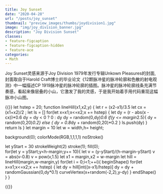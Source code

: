 ```yaml
---
title: Joy Sunset
date: "2020-04-28"
url: "/posts/joy_sunset"
thumbnail: "preview_images/thumbs/joydivision1.jpg"
image: "img/joy_division_banner.jpg"
description: "Joy Division Sunset"
classes:
- feature-figcaption
- feature-figcaption-hidden
- feature-ace
categories:
- Math
---
```

 Joy Sunset灵感来源于Joy Division 1979年发行专辑Unkown Pleasures的封面,封面取自于Harold Craft博士的毕业论文《12颗脉冲星的脉冲轮廓和色散的射电观测》中一幅描述CP 1919脉冲星的脉冲轮廓的插图。脉冲星的脉冲轮廓线条充满节奏感，看起来像层叠的小山，它激发了我的灵感，于是我开始着手用代码重现这幅脉冲小山图。
<!--more-->
{{<p5js code-height=500 noSetup=true >}}
let hstep = 20;
function lineHill(x1,x2,y)
{
  let r = (x2-x1)/3.5
  let cx = (x1+x2)/2 ;
  let ls = []
  for(let x=x1;x<=x2;x += hstep)
  {
    let dy = (r - abs(x - cx))*0.6
    dy = dy < 0 ? 0 : dy
    dy = random(0,dy)*0.6
    if(y <= margin*2.5){ dy = random(0,20)*0.2} else 
    {
      dy = 0.8*dy + random(0,20)*0.2
    }
    ls.push(dy)
  }
  return ls
}
let margin = 10
let w = width,h= height;
 
background(0);
colorMode(RGB,1,1,1,1) 
noStroke()

let yStart = 30
strokeWeight(2)
stroke(1);
fill(0);  
for(let y = yStart;y<h-margin;y+= 10){
  let v = (y-yStart)/(h-margin-yStart)
  v = abs(v-0.8)
  v = pow(v,1.5)
  let x1 = margin,x2 = w-margin
  let hill = lineHill(margin,w-margin,y)
  for(let i = 0;i<1;++i){
    beginShape()
    for(let x=x1;x<=x2;x += hstep)
    {
      let dy = hill[int((x-x1)/hstep)]
      dy = dy + randomGaussian(0,dy*0.1)
      curveVertex(x+random(-2,2),y-dy)
    }
    endShape()
  }
}

{{</p5js >}}